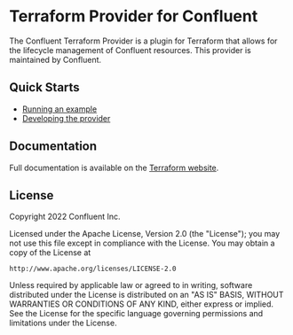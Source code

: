 # Terraform Provider for Confluent

The Confluent Terraform Provider is a plugin for Terraform that allows for the lifecycle management of Confluent resources.
This provider is maintained by Confluent.

## Quick Starts

- [Running an example](https://registry.terraform.io/providers/confluentinc/confluent/latest/docs/guides/sample-project)
- [Developing the provider](docs/DEVELOPING.md)

## Documentation

Full documentation is available on the [Terraform website](https://registry.terraform.io/providers/confluentinc/confluent/latest/docs).

## License

Copyright 2022 Confluent Inc.

Licensed under the Apache License, Version 2.0 (the "License");
you may not use this file except in compliance with the License.
You may obtain a copy of the License at

    http://www.apache.org/licenses/LICENSE-2.0

Unless required by applicable law or agreed to in writing, software
distributed under the License is distributed on an "AS IS" BASIS,
WITHOUT WARRANTIES OR CONDITIONS OF ANY KIND, either express or implied.
See the License for the specific language governing permissions and
limitations under the License.
